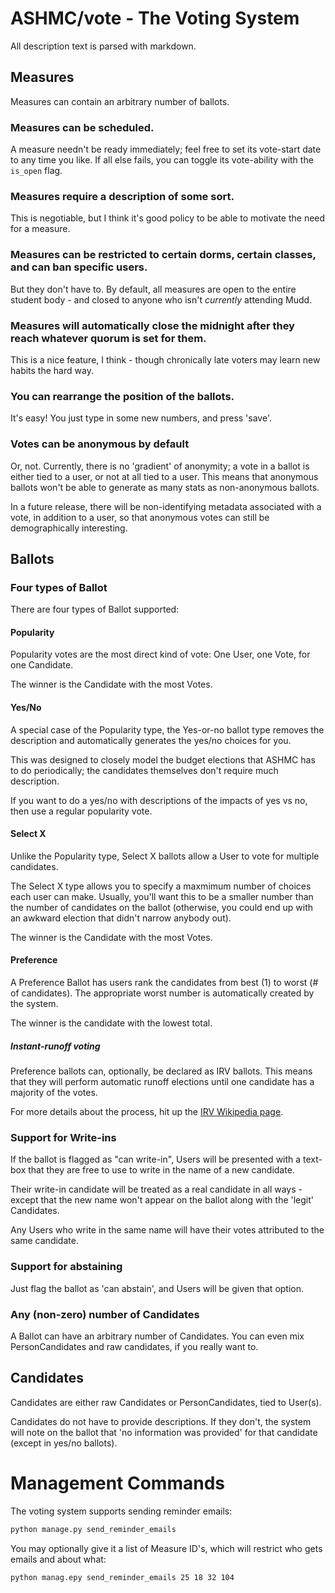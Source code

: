 # ASHMC/vote - The Voting System

All description text is parsed with markdown.

## Measures

Measures can contain an arbitrary number of ballots.

### Measures can be scheduled.

A measure needn't be ready immediately; feel free to set its vote-start date
to any time you like. If all else fails, you can toggle its vote-ability
with the `is_open` flag.

### Measures require a description of some sort.

This is negotiable, but I think it's good policy to be able to motivate the
need for a measure.

### Measures can be restricted to certain dorms, certain classes, and can ban specific users.

But they don't have to. By default, all measures are open to the entire
student body - and closed to anyone who isn't _currently_ attending Mudd.

### Measures will automatically close the midnight after they reach whatever quorum is set for them.

This is a nice feature, I think - though chronically late voters may learn
new habits the hard way.

### You can rearrange the position of the ballots.
It's easy! You just type in some new numbers, and press 'save'.

### Votes can be anonymous by default

Or, not. Currently, there is no 'gradient' of anonymity; a vote in a ballot
is either tied to a user, or not at all tied to a user. This means that
anonymous ballots won't be able to generate as many stats as non-anonymous
ballots.

In a future release, there will be non-identifying metadata associated with
a vote, in addition to a user, so that anonymous votes can still be
demographically interesting.

## Ballots

### Four types of Ballot
There are four types of Ballot supported:

#### Popularity
Popularity votes are the most direct kind of vote: One User, one Vote, for one
Candidate.

The winner is the Candidate with the most Votes.

#### Yes/No
A special case of the Popularity type, the Yes-or-no ballot type removes the
description and automatically generates the yes/no choices for you.

This was designed to closely model the budget elections that ASHMC has to do
periodically; the candidates themselves don't require much description.

If you want to do a yes/no with descriptions of the impacts of yes vs no, then
use a regular popularity vote.

#### Select X
Unlike the Popularity type, Select X ballots allow a User to vote for multiple
candidates.

The Select X type allows you to specify a maxmimum number of choices each user
can make. Usually, you'll want this to be a smaller number than the number of
candidates on the ballot (otherwise, you could end up with an awkward election
that didn't narrow anybody out).

The winner is the Candidate with the most Votes.

#### Preference
A Preference Ballot has users rank the candidates from best (1) to worst (# of
candidates). The appropriate worst number is automatically created by the system.

The winner is the candidate with the lowest total.

##### Instant-runoff voting
Preference ballots can, optionally, be declared as IRV ballots. This means that
they will perform automatic runoff elections until one candidate has a majority
of the votes.

For more details about the process, hit up the
[IRV Wikipedia page](http://en.wikipedia.org/wiki/Instant-runoff_voting).

### Support for Write-ins
If the ballot is flagged as "can write-in", Users will be presented with a
text-box that they are free to use to write in the name of a new candidate.

Their write-in candidate will be treated as a real candidate in all ways -
except that the new name won't appear on the ballot along with the 'legit'
Candidates.

Any Users who write in the same name will have their votes attributed to the
same candidate.

### Support for abstaining

Just flag the ballot as 'can abstain', and Users will be given that option.

### Any (non-zero) number of Candidates
A Ballot can have an arbitrary number of Candidates. You can even mix
PersonCandidates and raw candidates, if you really want to.

## Candidates
Candidates are either raw Candidates or PersonCandidates, tied to User(s).

Candidates do not have to provide descriptions. If they don't, the system will
note on the ballot that 'no information was provided' for that candidate (except
in yes/no ballots).

# Management Commands

The voting system supports sending reminder emails:

```bash
python manage.py send_reminder_emails
```

You may optionally give it a list of Measure ID's, which will restrict who gets
emails and about what:

```bash
python manag.epy send_reminder_emails 25 18 32 104
```
